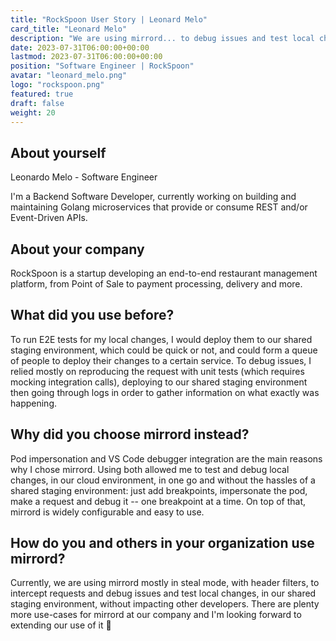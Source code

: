 ```yaml
---
title: "RockSpoon User Story | Leonard Melo"
card_title: "Leonard Melo"
description: "We are using mirrord... to debug issues and test local changes, in our shared staging environment, without impacting other developers. "
date: 2023-07-31T06:00:00+00:00
lastmod: 2023-07-31T06:00:00+00:00
position: "Software Engineer | RockSpoon"
avatar: "leonard_melo.png"
logo: "rockspoon.png"
featured: true
draft: false
weight: 20
---
```


## About yourself

Leonardo Melo - Software Engineer

I'm a Backend Software Developer, currently working on building and maintaining Golang microservices that provide or consume REST and/or Event-Driven APIs.

## About your company

RockSpoon is a startup developing an end-to-end restaurant management platform, from Point of Sale to payment processing, delivery and more.

## What did you use before?

To run E2E tests for my local changes, I would deploy them to our shared staging environment, which could be quick or not, and could form a queue of people to deploy their changes to a certain service.
To debug issues, I relied mostly on reproducing the request with unit tests (which requires mocking integration calls), deploying to our shared staging environment then going through logs in order to gather information on what exactly was happening.

## Why did you choose mirrord instead?

Pod impersonation and VS Code debugger integration are the main reasons why I chose mirrord. Using both allowed me to test and debug local changes, in our cloud environment, in one go and without the hassles of a shared staging environment: just add breakpoints, impersonate the pod, make a request and debug it -- one breakpoint at a time. On top of that, mirrord is widely configurable and easy to use.


## How do you and others in your organization use mirrord?

Currently, we are using mirrord mostly in steal mode, with header filters, to intercept requests and debug issues and test local changes, in our shared staging environment, without impacting other developers. There are plenty more use-cases for mirrord at our company and I'm looking forward to extending our use of it 🙂
